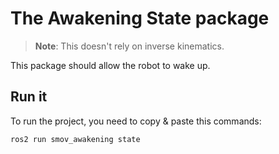 # The Awakening State package

> **Note**: This doesn't rely on inverse kinematics.

This package should allow the robot to wake up.

## Run it
To run the project, you need to copy & paste this commands:  
```bash
ros2 run smov_awakening state 
